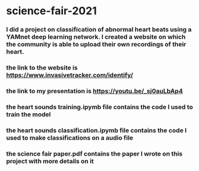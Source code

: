 # science-fair-2021
### I did a project on classification of abnormal heart beats using a YAMnet deep learning network. I created a website on which the community is able to upload their own recordings of their heart.
### the link to the website is https://www.invasivetracker.com/identify/
### the link to my presentation is https://youtu.be/_sj0auLbAp4
### the heart sounds training.ipymb file contains the code I used to train the model
### the heart sounds classification.ipymb file contains the code I used to make classifications on a audio file
### the science fair paper.pdf contains the paper I wrote on this project with more details on it
